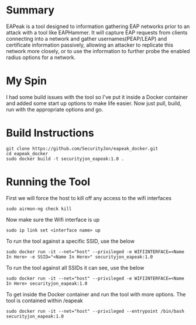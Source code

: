 Summary
=======

EAPeak is a tool designed to information gathering EAP networks prior to an attack with a tool like EAPHammer. It will capture EAP requests from clients connecting into a network and gather usernames(PEAP/LEAP) and certificate information passively, allowing an attacker to replicate this network more closely, or to use the information to further probe the enabled radius options for a network.

My Spin
=======

I had some build issues with the tool so I've put it inside a Docker container and added some start up options to make life easier. Now just pull, build, run with the appropriate options and go.

Build Instructions
=======

```
git clone https://github.com/SecurityJon/eapeak_docker.git
cd eapeak_docker
sudo docker build -t securityjon_eapeak:1.0 .
```


Running the Tool
=======
First we will force the host to kill off any access to the wifi interfaces

`sudo airmon-ng check kill`

Now make sure the Wifi interface is up

`sudo ip link set <interface name> up`

To run the tool against a specific SSID, use the below

`sudo docker run -it --net="host" --privileged -e WIFIINTERFACE=<Name In Here> -e SSID="<Name In Here>" securityjon_eapeak:1.0`

To run the tool against all SSIDs it can see, use the below

`sudo docker run -it --net="host" --privileged -e WIFIINTERFACE=<Name In Here> securityjon_eapeak:1.0`

To get inside the Docker container and run the tool with more options. The tool is contained within /eapeak

`sudo docker run -it --net="host" --privileged --entrypoint /bin/bash securityjon_eapeak:1.0`








